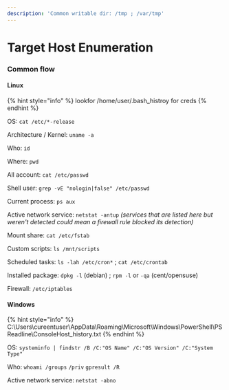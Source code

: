 ```yaml
---
description: 'Common writable dir: /tmp ; /var/tmp'
---
```


# Target Host Enumeration

### Common flow

#### Linux

{% hint style="info" %}
lookfor /home/user/.bash\_histroy for creds
{% endhint %}

OS: `cat /etc/*-release`

Architecture / Kernel: `uname -a`

Who: `id`

Where: `pwd`

All account: `cat /etc/passwd`

Shell user: `grep -vE "nologin|false" /etc/passwd`

Current process: `ps aux`

Active network service: `netstat -antup` _(services that are listed here but weren't detected could mean a firewall rule blocked its detection)_

Mount share: `cat /etc/fstab`

Custom scripts: `ls /mnt/scripts`&#x20;

Scheduled tasks: `ls -lah /etc/cron*` ; `cat /etc/crontab`

Installed package: `dpkg -l` (debian) ; `rpm -l` or `-qa` (cent/opensuse)

Firewall: `/etc/iptables`

#### Windows

{% hint style="info" %}
C:\Users\cureentuser\AppData\Roaming\Microsoft\Windows\PowerShell\PSReadline\ConsoleHost\_history.txt
{% endhint %}

OS: `systeminfo | findstr /B /C:"OS Name" /C:"OS Version" /C:"System Type"`

Who: `whoami /groups` `/priv` `gpresult /R`

Active network service: `netstat -abno`
